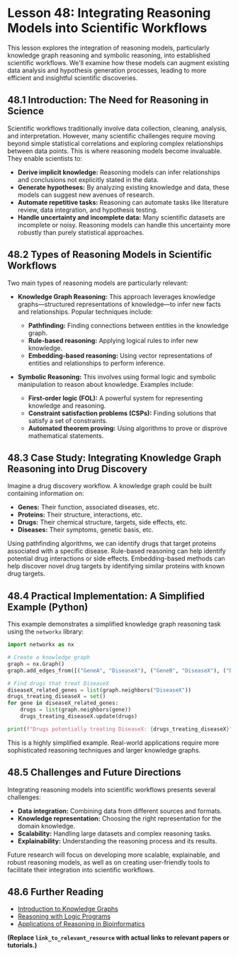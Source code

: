 # Lesson 48: Integrating Reasoning Models into Scientific Workflows

This lesson explores the integration of reasoning models, particularly knowledge graph reasoning and symbolic reasoning, into established scientific workflows.  We'll examine how these models can augment existing data analysis and hypothesis generation processes, leading to more efficient and insightful scientific discoveries.

## 48.1 Introduction: The Need for Reasoning in Science

Scientific workflows traditionally involve data collection, cleaning, analysis, and interpretation.  However, many scientific challenges require moving beyond simple statistical correlations and exploring complex relationships between data points. This is where reasoning models become invaluable. They enable scientists to:

* **Derive implicit knowledge:**  Reasoning models can infer relationships and conclusions not explicitly stated in the data.
* **Generate hypotheses:**  By analyzing existing knowledge and data, these models can suggest new avenues of research.
* **Automate repetitive tasks:**  Reasoning can automate tasks like literature review, data integration, and hypothesis testing.
* **Handle uncertainty and incomplete data:**  Many scientific datasets are incomplete or noisy. Reasoning models can handle this uncertainty more robustly than purely statistical approaches.

## 48.2 Types of Reasoning Models in Scientific Workflows

Two main types of reasoning models are particularly relevant:

* **Knowledge Graph Reasoning:**  This approach leverages knowledge graphs—structured representations of knowledge—to infer new facts and relationships.  Popular techniques include:
    * **Pathfinding:** Finding connections between entities in the knowledge graph.
    * **Rule-based reasoning:** Applying logical rules to infer new knowledge.
    * **Embedding-based reasoning:** Using vector representations of entities and relationships to perform inference.

* **Symbolic Reasoning:** This involves using formal logic and symbolic manipulation to reason about knowledge.  Examples include:
    * **First-order logic (FOL):**  A powerful system for representing knowledge and reasoning.
    * **Constraint satisfaction problems (CSPs):**  Finding solutions that satisfy a set of constraints.
    * **Automated theorem proving:**  Using algorithms to prove or disprove mathematical statements.


## 48.3 Case Study: Integrating Knowledge Graph Reasoning into Drug Discovery

Imagine a drug discovery workflow.  A knowledge graph could be built containing information on:

* **Genes:** Their function, associated diseases, etc.
* **Proteins:** Their structure, interactions, etc.
* **Drugs:** Their chemical structure, targets, side effects, etc.
* **Diseases:** Their symptoms, genetic basis, etc.

Using pathfinding algorithms, we can identify drugs that target proteins associated with a specific disease.  Rule-based reasoning can help identify potential drug interactions or side effects.  Embedding-based methods can help discover novel drug targets by identifying similar proteins with known drug targets.

## 48.4 Practical Implementation:  A Simplified Example (Python)

This example demonstrates a simplified knowledge graph reasoning task using the `networkx` library:

```python
import networkx as nx

# Create a knowledge graph
graph = nx.Graph()
graph.add_edges_from([("GeneA", "DiseaseX"), ("GeneB", "DiseaseX"), ("DrugA", "GeneB")])

# Find drugs that treat DiseaseX
diseaseX_related_genes = list(graph.neighbors("DiseaseX"))
drugs_treating_diseaseX = set()
for gene in diseaseX_related_genes:
    drugs = list(graph.neighbors(gene))
    drugs_treating_diseaseX.update(drugs)

print(f"Drugs potentially treating DiseaseX: {drugs_treating_diseaseX}")
```

This is a highly simplified example. Real-world applications require more sophisticated reasoning techniques and larger knowledge graphs.


## 48.5 Challenges and Future Directions

Integrating reasoning models into scientific workflows presents several challenges:

* **Data integration:**  Combining data from different sources and formats.
* **Knowledge representation:**  Choosing the right representation for the domain knowledge.
* **Scalability:**  Handling large datasets and complex reasoning tasks.
* **Explainability:**  Understanding the reasoning process and its results.

Future research will focus on developing more scalable, explainable, and robust reasoning models, as well as on creating user-friendly tools to facilitate their integration into scientific workflows.


## 48.6  Further Reading

* [Introduction to Knowledge Graphs](link_to_relevant_resource)
* [Reasoning with Logic Programs](link_to_relevant_resource)
* [Applications of Reasoning in Bioinformatics](link_to_relevant_resource)

**(Replace `link_to_relevant_resource` with actual links to relevant papers or tutorials.)**
